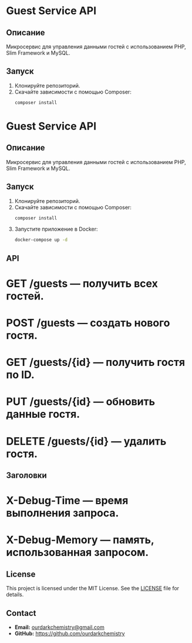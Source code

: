 # Guest Service API

## Описание

Микросервис для управления данными гостей с использованием PHP, Slim Framework и MySQL.

## Запуск

1. Клонируйте репозиторий.
2. Скачайте зависимости с помощью Composer:
   ```bash
   composer install
# Guest Service API

## Описание

Микросервис для управления данными гостей с использованием PHP, Slim Framework и MySQL.

## Запуск

1. Клонируйте репозиторий.
2. Скачайте зависимости с помощью Composer:
   ```bash
   composer install
3. Запустите приложение в Docker:
   ```bash
   docker-compose up -d

## API
# GET /guests — получить всех гостей.
# POST /guests — создать нового гостя.
# GET /guests/{id} — получить гостя по ID.
# PUT /guests/{id} — обновить данные гостя.
# DELETE /guests/{id} — удалить гостя.

## Заголовки
# X-Debug-Time — время выполнения запроса.
# X-Debug-Memory — память, использованная запросом.

## License
This project is licensed under the MIT License. See the [LICENSE](LICENSE) file for details.

## Contact
- **Email:** ourdarkchemistry@gmail.com
- **GitHub:** https://github.com/ourdarkchemistry
